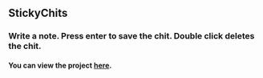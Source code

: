 

## StickyChits
### Write a note. Press enter to save the chit. Double click deletes the chit.
#### You can view the project [here](https://samvits.github.io/StickyChits "Click me!").
